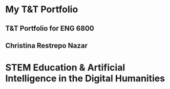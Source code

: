 # My T&T Portfolio
## T&T Portfolio for ENG 6800
## Christina Restrepo Nazar 
# STEM Education & Artificial Intelligence in the Digital Humanities 

